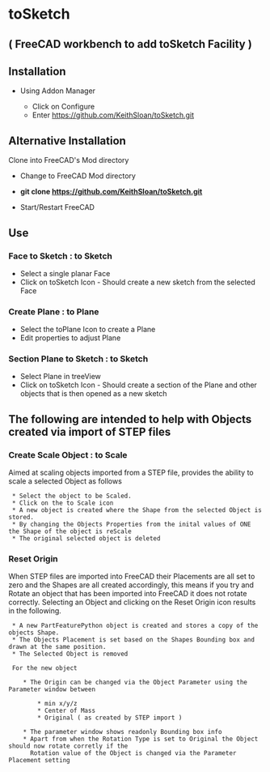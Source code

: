 # toSketch 

## ( FreeCAD workbench to add toSketch Facility )

## Installation

* Using Addon Manager

  * Click on Configure
  * Enter https://github.com/KeithSloan/toSketch.git

## Alternative Installation

Clone into FreeCAD's Mod directory

   * Change to FreeCAD Mod directory
   * **git clone https://github.com/KeithSloan/toSketch.git**

* Start/Restart FreeCAD

## Use

### Face to Sketch : to Sketch

* Select a single planar Face
* Click on toSketch Icon - Should create a new sketch from the selected Face

### Create Plane : to Plane

* Select the toPlane Icon to create a Plane
* Edit properties to adjust Plane

### Section Plane to Sketch : to Sketch

* Select Plane in treeView
* Click on toSketch Icon - Should create a section of the Plane and other objects
                           that is then opened as a new sketch
                           
## The following are intended to help with Objects created via import of STEP files                           
                           
### Create Scale Object : to Scale

Aimed at scaling objects imported from a STEP file, provides the ability to scale a
selected Object as follows

     * Select the object to be Scaled.
     * Click on the to Scale icon
     * A new object is created where the Shape from the selected Object is stored.
     * By changing the Objects Properties from the inital values of ONE the Shape of the object is reScale
     * The original selected object is deleted
     
### Reset Origin

When STEP files are imported into FreeCAD their Placements are all set to zero and the Shapes are all created accordingly,
this means if you try and Rotate an object that has been imported into FreeCAD it does not rotate correctly.
Selecting an Object and clicking on the Reset Origin icon results in the following.

     * A new PartFeaturePython object is created and stores a copy of the objects Shape.
     * The Objects Placement is set based on the Shapes Bounding box and drawn at the same position.
     * The Selected Object is removed
     
     For the new object
      
        * The Origin can be changed via the Object Parameter using the Parameter window between
     
            * min x/y/z 
            * Center of Mass
            * Original ( as created by STEP import )
           
        * The parameter window shows readonly Bounding box info
        * Apart from when the Rotation Type is set to Original the Object should now rotate corretly if the
          Rotation value of the Object is changed via the Parameter Placement setting

